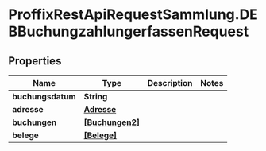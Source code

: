 # ProffixRestApiRequestSammlung.DEBBuchungzahlungerfassenRequest

## Properties
Name | Type | Description | Notes
------------ | ------------- | ------------- | -------------
**buchungsdatum** | **String** |  | 
**adresse** | [**Adresse**](Adresse.md) |  | 
**buchungen** | [**[Buchungen2]**](Buchungen2.md) |  | 
**belege** | [**[Belege]**](Belege.md) |  | 


